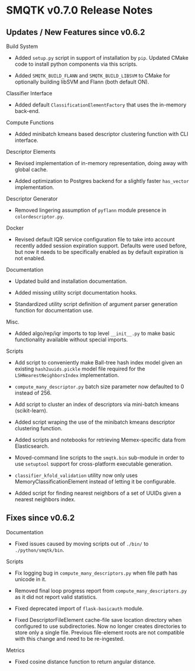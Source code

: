 SMQTK v0.7.0 Release Notes
==========================


Updates / New Features since v0.6.2
-----------------------------------

Build System

  * Added ``setup.py`` script in support of installation by ``pip``. Updated
    CMake code to install python components via this scripts.

  * Added ``SMQTK_BUILD_FLANN`` and ``SMQTK_BUILD_LIBSVM`` to CMake for
    optionally building libSVM and Flann (both default ON).

Classifier Interface

  * Added default ``ClassificationElementFactory`` that uses the in-memory
    back-end.

Compute Functions

  * Added minibatch kmeans based descriptor clustering function with CLI
    interface.

Descriptor Elements

  * Revised implementation of in-memory representation, doing away with
    global cache.

  * Added optimization to Postgres backend for a slightly faster ``has_vector``
    implementation.

Descriptor Generator

  * Removed lingering assumption of ``pyflann`` module presence in
    ``colordescriptor.py``.

Docker

  * Revised default IQR service configuration file to take into account
    recently added session expiration support. Defaults were used before,
    but now it needs to be specifically enabled as by default expiration is
    not enabled.

Documentation

  * Updated build and installation documentation.

  * Added missing utility script documentation hooks.

  * Standardized utility script definition of argument parser generation
    function for documentation use.

Misc.

  * Added algo/rep/iqr imports to top level ``__init__.py`` to make basic
    functionality available without special imports.

Scripts

  * Add script to conveniently make Ball-tree hash index model given an
    existing ``hash2uuids.pickle`` model file required for the
    ``LSHNearestNeighborsIndex`` implementation.

  * ``compute_many_descriptor.py`` batch size parameter now defaulted to 0
    instead of 256.

  * Add script to cluster an index of descriptors via mini-batch kmeans
    (scikit-learn).

  * Added script wraping the use of the minibatch kmeans descriptor clustering
    function.

  * Added scripts and notebooks for retrieving Memex-specific data from
    Elasticsearch.

  * Moved-command line scripts to the `smqtk.bin` sub-module in order to use
    ``setuptool`` support for cross-platform executable generation.

  * ``classifier_kfold_validation`` utility now only uses
    MemoryClassificationElement instead of letting it be configurable.

  * Added script for finding nearest neighbors of a set of UUIDs given a
    nearest neighbors index.

Fixes since v0.6.2
------------------

Documentation

  * Fixed issues caused by moving scripts out of `./bin/` to
    `./python/smqtk/bin`.

Scripts

  * Fix logging bug in `compute_many_descriptors.py` when file path has unicode
    in it.

  * Removed final loop progress report from `compute_many_descriptors.py` as it
    did not report valid statistics.

  * Fixed deprecated import of ``flask-basicauth`` module.

  * Fixed DescriptorFileElement cache-file save location directory when
    configured to use subdirectories. Now no longer creates directories to
    store only a single file. Previous file-element roots are not compatible
    with this change and need to be re-ingested.

Metrics

  * Fixed cosine distance function to return angular distance.
